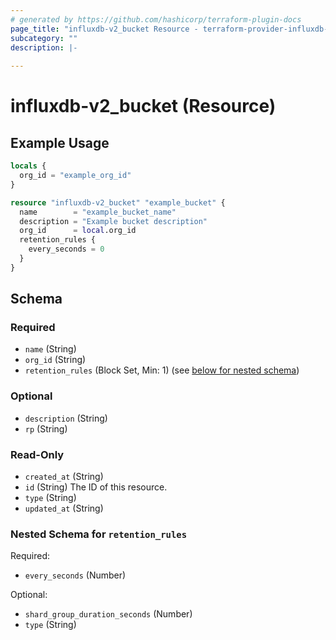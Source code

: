 ```yaml
---
# generated by https://github.com/hashicorp/terraform-plugin-docs
page_title: "influxdb-v2_bucket Resource - terraform-provider-influxdb-v2"
subcategory: ""
description: |-
  
---
```


# influxdb-v2_bucket (Resource)



## Example Usage

```terraform
locals {
  org_id = "example_org_id"
}

resource "influxdb-v2_bucket" "example_bucket" {
  name        = "example_bucket_name"
  description = "Example bucket description"
  org_id      = local.org_id
  retention_rules {
    every_seconds = 0
  }
}
```

<!-- schema generated by tfplugindocs -->
## Schema

### Required

- `name` (String)
- `org_id` (String)
- `retention_rules` (Block Set, Min: 1) (see [below for nested schema](#nestedblock--retention_rules))

### Optional

- `description` (String)
- `rp` (String)

### Read-Only

- `created_at` (String)
- `id` (String) The ID of this resource.
- `type` (String)
- `updated_at` (String)

<a id="nestedblock--retention_rules"></a>
### Nested Schema for `retention_rules`

Required:

- `every_seconds` (Number)

Optional:

- `shard_group_duration_seconds` (Number)
- `type` (String)
